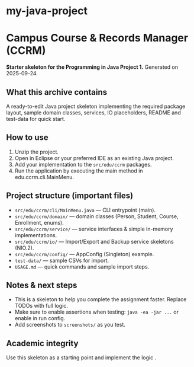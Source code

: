 # my-java-project
# Campus Course & Records Manager (CCRM)

**Starter skeleton for the Programming in Java Project 1.**
Generated on 2025-09-24.

## What this archive contains
A ready-to-edit Java project skeleton implementing the required package layout, sample domain classes, services, IO placeholders, README and test-data for quick start.

## How to use
1. Unzip the project.
2. Open in Eclipse or your preferred IDE as an existing Java project.
3. Add your implementation to the `src/edu/ccrm` packages.
4. Run the application by executing the main method in edu.ccrm.cli.MainMenu.

## Project structure (important files)
- `src/edu/ccrm/cli/MainMenu.java` — CLI entrypoint (main).
- `src/edu/ccrm/domain/` — domain classes (Person, Student, Course, Enrollment, enums).
- `src/edu/ccrm/service/` — service interfaces & simple in-memory implementations.
- `src/edu/ccrm/io/` — Import/Export and Backup service skeletons (NIO.2).
- `src/edu/ccrm/config/` — AppConfig (Singleton) example.
- `test-data/` — sample CSVs for import.
- `USAGE.md` — quick commands and sample import steps.

## Notes & next steps
- This is a skeleton to help you complete the assignment faster. Replace TODOs with full logic.
- Make sure to enable assertions when testing: `java -ea -jar ...` or enable in run config.
- Add screenshots to `screenshots/` as you test.

## Academic integrity
Use this skeleton as a starting point and implement the logic .
